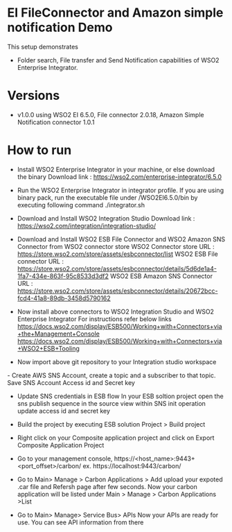 # EI FileConnector and Amazon simple notification Demo


This setup demonstrates
- Folder search, File transfer and Send Notification capabilities of WSO2 Enterprise Integrator.

# Versions
- v1.0.0 using WSO2 EI 6.5.0, File connector 2.0.18, Amazon Simple Notification connector 1.0.1

# How to run

- Install WSO2 Enterprise Integrator in your machine, or else download the binary
Download link : https://wso2.com/enterprise-integrator/6.5.0

- Run the WSO2 Enterprise Integrator in integrator profile.
If you are using binary pack, run the executable file under
<extracted EI pack location>/WSO2EI6.5.0/bin
by executing following command
./integrator.sh

- Download and Install WSO2 Integration Studio
Download link : https://wso2.com/integration/integration-studio/

- Download and Install WSO2 ESB File Connector and WSO2 Amazon SNS Connector from WSO2 connector store
WSO2 Connector store URL : https://store.wso2.com/store/assets/esbconnector/list
WSO2 ESB File connector URL : https://store.wso2.com/store/assets/esbconnector/details/5d6de1a4-1fa7-434e-863f-95c8533d3df2
WSO2 ESB Amazon SNS Connector URL : https://store.wso2.com/store/assets/esbconnector/details/20672bcc-fcd4-41a8-89db-3458d5790162

- Now install above connectors to WSO2 Integration Studio and WSO2 Enterprise Integrator
For instructions refer below links
https://docs.wso2.com/display/ESB500/Working+with+Connectors+via+the+Management+Console
https://docs.wso2.com/display/ESB500/Working+with+Connectors+via+WSO2+ESB+Tooling

- Now import above git repository to your Integration studio workspace

<optional step>
- Create AWS SNS Account, create a topic and a subscriber to that topic.
Save SNS Account Access id and Secret key

- Update SNS credentials in ESB flow
In your ESB soltion project open the sns publish sequence in the source view
within SNS init operation update access id and secret key

- Build the project by executing
ESB solution Project > Build project

- Right click on your Composite application project and click on
Export Composite Application Project

- Go to your management console,
https://<host_name>:9443+<port_offset>/carbon/
ex. https://localhost:9443/carbon/

- Go to Main> Manage > Carbon Applications > Add
upload your expoted .car file and Refersh page after few seconds.
Now your carbon application will be listed under
Main > Manage > Carbon Applications >List

- Go to Main> Manage> Service Bus> APIs
Now your APIs are ready for use. You can see API information from there
